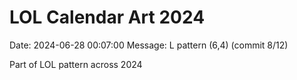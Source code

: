 # LOL Calendar Art 2024

Date: 2024-06-28 00:07:00
Message: L pattern (6,4) (commit 8/12)

Part of LOL pattern across 2024
